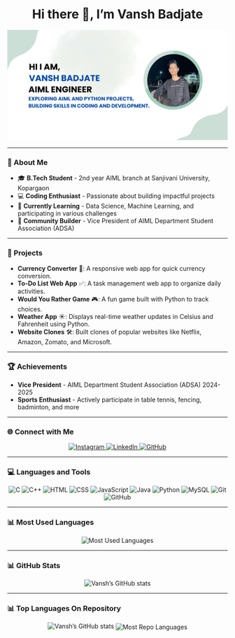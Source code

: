 <h1 align="center">Hi there 👋, I’m Vansh Badjate</h1>

<p align="center">
  <img src="https://github.com/vanshbadjate07/Amazon-Clone/blob/main/amazon.com/Banner.jpg" alt="Vansh Badjate's Image" width="1200" />
</p>

---

### 🔭 About Me
- 🎓 **B.Tech Student** - 2nd year AIML branch at Sanjivani University, Kopargaon
- 💻 **Coding Enthusiast** - Passionate about building impactful projects
- 🌱 **Currently Learning** - Data Science, Machine Learning, and participating in various challenges
- 🎯 **Community Builder** - Vice President of AIML Department Student Association (ADSA)

---

### 🚀 Projects
- **Currency Converter** 💱: A responsive web app for quick currency conversion.
- **To-Do List Web App** ✅: A task management web app to organize daily activities.
- **Would You Rather Game** 🎮: A fun game built with Python to track choices.
- **Weather App** ☀️: Displays real-time weather updates in Celsius and Fahrenheit using Python.
- **Website Clones** 🛠️: Built clones of popular websites like Netflix, Amazon, Zomato, and Microsoft.

---

### 🏆 Achievements
- **Vice President** - AIML Department Student Association (ADSA) 2024-2025
- **Sports Enthusiast** - Actively participate in table tennis, fencing, badminton, and more

---

### 🌐 Connect with Me
<p align="center">
  <a href="https://www.instagram.com/vansh_badjate07/">
    <img src="https://img.shields.io/badge/Instagram-%23E4405F.svg?&style=for-the-badge&logo=instagram&logoColor=white" alt="Instagram"/>
  </a>
  <a href="https://www.linkedin.com/in/vansh-badjate1008/">
    <img src="https://img.shields.io/badge/LinkedIn-%230077B5.svg?&style=for-the-badge&logo=linkedin&logoColor=white" alt="LinkedIn"/>
  </a>
  <a href="https://github.com/vanshbadjate07">
    <img src="https://img.shields.io/badge/GitHub-%23181717.svg?&style=for-the-badge&logo=github&logoColor=white" alt="GitHub"/>
  </a>
</p>

---

### 💻 Languages and Tools
<p align="center">
  <img src="https://img.shields.io/badge/C-00599C?style=for-the-badge&logo=c&logoColor=white" alt="C"/>
  <img src="https://img.shields.io/badge/C%2B%2B-00599C?style=for-the-badge&logo=cplusplus&logoColor=white" alt="C++"/>
  <img src="https://img.shields.io/badge/HTML5-E34F26?style=for-the-badge&logo=html5&logoColor=white" alt="HTML"/>
  <img src="https://img.shields.io/badge/CSS3-%231572B6.svg?style=for-the-badge&logo=css3&logoColor=white" alt="CSS"/>
  <img src="https://img.shields.io/badge/JavaScript-F7DF1E?style=for-the-badge&logo=javascript&logoColor=black" alt="JavaScript"/>
  <img src="https://img.shields.io/badge/Java-007396?style=for-the-badge&logo=java&logoColor=white" alt="Java"/>
  <img src="https://img.shields.io/badge/Python-3776AB?style=for-the-badge&logo=python&logoColor=white" alt="Python"/>
  <img src="https://img.shields.io/badge/MySQL-005C6C?style=for-the-badge&logo=mysql&logoColor=white" alt="MySQL"/>
  <img src="https://img.shields.io/badge/Git-F05032?style=for-the-badge&logo=git&logoColor=white" alt="Git"/>
  <img src="https://img.shields.io/badge/GitHub-181717?style=for-the-badge&logo=github&logoColor=white" alt="GitHub"/>
</p>

---

### 📊 Most Used Languages
<p align="center">
  <img src="https://github-readme-stats.vercel.app/api/top-langs/?username=vanshbadjate07&layout=compact&theme=radical" alt="Most Used Languages"/>
</p>

---

### 📊 GitHub Stats
<p align="center">
  <img src="https://github-readme-stats.vercel.app/api?username=vanshbadjate07&show_icons=true&theme=radical" alt="Vansh’s GitHub stats"/>
</p>

---

### 📊 Top Languages On Repository
<p align="center">
  <img src="https://github-readme-stats.vercel.app/api?username=vanshbadjate07&show_icons=true&theme=radical" alt="Vansh’s GitHub stats"/>
    <img align="center" src="http://github-profile-summary-cards.vercel.app/api/cards/repos-per-language?username=vanshbadjate07&theme=radical" height="180em" alt="Most Repo Languages"/>

</p>



